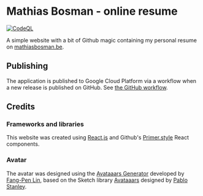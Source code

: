 # Mathias Bosman - online resume
[![CodeQL][link_ci_badge]][link_ci_flow]

A simple website with a bit of Github magic containing my personal resume
on [mathiasbosman.be][link_mathiasbosman_be].


## Publishing
The application is published to Google Cloud Platform via a workflow when a new release is published
on GitHub. See [the GitHub workflow][link_publish_workflow].

## Credits
### Frameworks and libraries
This website was created using [React.js][link_react_js] and Github's [Primer.style][link_primer_style] React components.

### Avatar
The avatar was designed using the [Avataaars Generator][link_avataaars_generator] developed by
[Fang-Pen Lin][link_fangPen_lin], based on the Sketch library [Avataaars][link_avataaars] designed by [Pablo Stanley][link_pablo_stanley].

[link_mathiasbosman_be]:http://mathiasbosman.be
[link_ci_flow]:https://github.com/mathiasbosman/mathiasbosman.github.io/actions/workflows/codeql-analysis.yml
[link_ci_badge]:https://github.com/mathiasbosman/mathiasbosman.github.io/actions/workflows/codeql-analysis.yml/badge.svg
[link_publish_workflow]:.github/workflows/publish.yml
[link_react_js]:https://reactjs.org/
[link_primer_style]:https://primer.style/
[link_avataaars_generator]:https://getavataaars.com/
[link_fangPen_lin]:https://twitter.com/fangpenlin
[link_avataaars]:https://avataaars.com/
[link_pablo_stanley]:https://twitter.com/pablostanley
